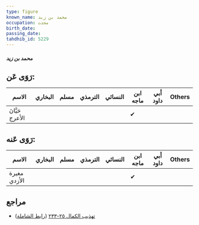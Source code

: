 ```yaml
---
type: figure
known_name: محمد بن زيد
occupation: محدث
birth_date:
passing_date:
tahdhib_id: 5229
---
```

##### محمد بن زيد

## رَوَى عَن:
| الاسم           | البخاري | مسلم | الترمذي | النسائي | ابن ماجه | أبي داود | Others |
| --------------- | ------- | ---- | ------- | ------- | -------- | -------- | ------ |
| حَيَّانَ الأعرج |         |      |         |         | ✔        |          |        |
## رَوَى عَنه:
| الاسم        | البخاري | مسلم | الترمذي | النسائي | ابن ماجه | أبي داود | Others |
| ------------ | ------- | ---- | ------- | ------- | -------- | -------- | ------ |
| مغيرة الأزدي |         |      |         |         | ✔        |          |        |
## مراجع
- [تهذيب الكمال ٢٥-٢٣٣](obsidian://open?vault=Tahdhib-al-Kamal&file=Figures/٥٢٢٩-محمد%20بن%20زيد) ([رابط الشاملة](https://shamela.ws/book/3722/13326))
